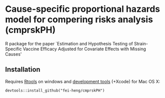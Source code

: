 # Cause-specific proportional hazards model for compering risks analysis (cmprskPH)

R package for the paper `Estimation and Hypothesis Testing of Strain-Specific Vaccine Efficacy Adjusted for Covariate Effects with Missing Causes'

## Installation
Requires [Rtools](http://cran.r-project.org/bin/windows/Rtools/) 
on windows and [development tools](http://cran.r-project.org/bin/macosx/tools/) (+Xcode) for Mac OS X:
```{r eval=F}
devtools::install_github("fei-heng/cmprskPH")
```


